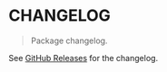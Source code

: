 # CHANGELOG

> Package changelog.

See [GitHub Releases](https://github.com/stdlib-js/blas-ext-base-gsort2sh/releases) for the changelog.